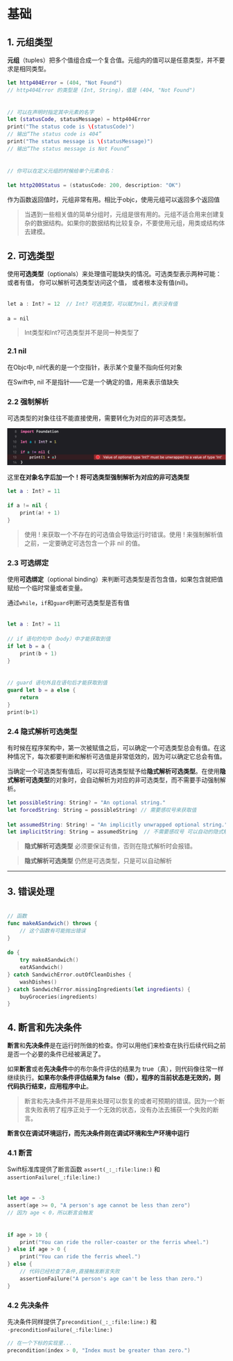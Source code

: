 # 基础

## 1. 元组类型

**元组**（tuples）把多个值组合成一个复合值。元组内的值可以是任意类型，并不要求是相同类型。

```swift
let http404Error = (404, "Not Found")
// http404Error 的类型是 (Int, String)，值是 (404, "Not Found")


// 可以在声明时指定其中元素的名字
let (statusCode, statusMessage) = http404Error
print("The status code is \(statusCode)")
// 输出“The status code is 404”
print("The status message is \(statusMessage)")
// 输出“The status message is Not Found”


// 你可以在定义元组的时候给单个元素命名：

let http200Status = (statusCode: 200, description: "OK")

```

作为函数返回值时，元组非常有用。相比于objc，使用元组可以返回多个返回值

> 当遇到一些相关值的简单分组时，元组是很有用的。元组不适合用来创建复杂的数据结构。如果你的数据结构比较复杂，不要使用元组，用类或结构体去建模。

## 2. 可选类型

使用**可选类型**（optionals）来处理值可能缺失的情况。可选类型表示两种可能： 或者有值， 你可以解析可选类型访问这个值， 或者根本没有值(nil)。

```c++

let a : Int? = 12  // Int? 可选类型，可以赋为nil，表示没有值

a = nil

```

> Int类型和Int?可选类型并不是同一种类型了

### 2.1 nil

在Objc中, nil代表的是一个空指针，表示某个变量不指向任何对象

在Swift中, nil 不是指针——它是一个确定的值，用来表示值缺失

### 2.2 强制解析

可选类型的对象往往不能直接使用，需要转化为对应的非可选类型。 

![](https://github.com/existorlive/existorlivepic/raw/master/%E6%88%AA%E5%B1%8F2020-11-02%20%E4%B8%8B%E5%8D%881.57.21.png)

这里**在对象名字后加一个！将可选类型强制解析为对应的非可选类型**

```swift
let a : Int? = 11

if a != nil {
    print(a! + 1)
}

```

> 使用 ! 来获取一个不存在的可选值会导致运行时错误。使用 ! 来强制解析值之前，一定要确定可选包含一个非 nil 的值。

### 2.3 可选绑定

使用**可选绑定**（optional binding）来判断可选类型是否包含值，如果包含就把值赋给一个临时常量或者变量。

通过`while`，`if`和`guard`判断可选类型是否有值

```swift

let a : Int? = 11

// if 语句的句中（body）中才能获取到值
if let b = a {
    print(b + 1)
}


// guard 语句外且在语句后才能获取到值
guard let b = a else {
    return
}
print(b+1)
```

### 2.4 隐式解析可选类型

有时候在程序架构中，第一次被赋值之后，可以确定一个可选类型总会有值。在这种情况下，每次都要判断和解析可选值是非常低效的，因为可以确定它总会有值。

当确定一个可选类型有值后，可以将可选类型赋予给**隐式解析可选类型**。在使用**隐式解析可选类型**的对象时，会自动解析为对应的非可选类型，而不需要手动强制解析。

```swift
let possibleString: String? = "An optional string."
let forcedString: String = possibleString! // 需要感叹号来获取值

let assumedString: String! = "An implicitly unwrapped optional string."
let implicitString: String = assumedString  // 不需要感叹号 可以自动的隐式解析
```

> **隐式解析可选类型** 必须要保证有值，否则在隐式解析时会报错。

> **隐式解析可选类型** 仍然是可选类型，只是可以自动解析

---

## 3. 错误处理

```swift

// 函数
func makeASandwich() throws {
    // 这个函数有可能抛出错误
}

do {
    try makeASandwich()
    eatASandwich()
} catch SandwichError.outOfCleanDishes {
    washDishes()
} catch SandwichError.missingIngredients(let ingredients) {
    buyGroceries(ingredients)
}

```

## 4. 断言和先决条件

**断言**和**先决条件**是在运行时所做的检查。你可以用他们来检查在执行后续代码之前是否一个必要的条件已经被满足了。

如果**断言**或者**先决条件**中的布尔条件评估的结果为 true（真），则代码像往常一样继续执行。**如果布尔条件评估结果为 false（假），程序的当前状态是无效的，则代码执行结束，应用程序中止**。

> 断言和先决条件并不是用来处理可以恢复的或者可预期的错误。因为一个断言失败表明了程序正处于一个无效的状态，没有办法去捕获一个失败的断言。

**断言仅在调试环境运行，而先决条件则在调试环境和生产环境中运行**

### 4.1 断言

Swift标准库提供了断言函数 `assert(_:_:file:line:)` 和 `assertionFailure(_:file:line:)`

```swift

let age = -3
assert(age >= 0, "A person's age cannot be less than zero")
// 因为 age < 0，所以断言会触发


if age > 10 {
    print("You can ride the roller-coaster or the ferris wheel.")
} else if age > 0 {
    print("You can ride the ferris wheel.")
} else {
    // 代码已经检查了条件,直接触发断言失败
    assertionFailure("A person's age can't be less than zero.")
}

```

### 4.2 先决条件

先决条件同样提供了`precondition(_:_:file:line:)` 和`·preconditionFailure(_:file:line:)`

```swift
// 在一个下标的实现里...
precondition(index > 0, "Index must be greater than zero.")
```

